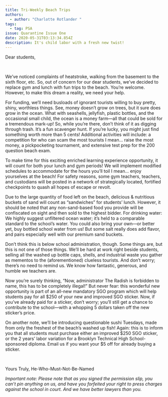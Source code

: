 ```yaml
---
title: Tri-Weekly Beach Trips
authors:
  - author: "Charlotte Rotlander "
tags:
  - tag: PSA
issue: Quarantine Issue One
date: 2020-05-31T03:13:34.854Z
description: It's child labor with a fresh new twist!
---
```

Dear students,


<br />

We’ve noticed complaints of heatstroke, walking from the basement to the sixth floor, etc. So, out of concern for our dear students, we’ve decided to replace gym and lunch with fun trips to the beach. You’re welcome. However, to make this dream a reality, we need your help. 

For funding, we’ll need busloads of ignorant tourists willing to buy pretty, shiny, worthless things. See, money doesn’t grow on trees, but it sure does grow in the ocean. What with seashells, jellyfish, plastic bottles, and the occasional small child, the ocean is a money farm—all that could be sold for a tremendous mark-up! So, while you’re there, don’t think of it as digging through trash. It’s a fun scavenger hunt. If you’re lucky, you might just find something worth more than 5 cents! Additional activities will include: a competition for who can scam the most tourists I mean... raise the most money, a pickpocketing tournament, and extensive test prep for the 200 question beach exam.

To make time for this exciting enriched learning experience opportunity, it will count for both your lunch and gym periods! We will implement modified schedules to accommodate for the hours you’ll toil I mean... enjoy yourselves at the beach! 
For safety reasons, some gym teachers, teachers, and custodians will be posted in a network of strategically located, fortified checkpoints to quash all hopes of escape or revolt. 

Due to the large quantity of food left on the beach, delicious & nutritious buckets of sand will count as “sandwiches” for students’ lunch. However, it should be noted that any non-sand-based food you provide will be confiscated on sight and then sold to the highest bidder. For drinking water: We highly suggest unfiltered ocean water; it’s held to a comparable standard to the school’s water. You could also bring your own—or better yet, buy bottled school water from us! But some salt really does add flavor, and pairs especially well with our premium sand buckets.

Don’t think this is below school administration, though. Some things are, but this is not one of those things. We’ll be hard at work right beside students, selling all the washed up bottle caps, shells, and industrial waste you gather as mementos to the (aforementioned) clueless tourists. And don’t worry; there’s no need to remind us. We know how fantastic, generous, and humble we teachers are.

Now you’re surely thinking, “Now, administrator The Radish is forbidden to name, this has to be completely illegal!” But never fear: this wonderful new opportunity is part of an all-new mandatory SGO program which will help students pay for all $250 of your new and improved SGO sticker. Now, if you’ve already paid for a sticker, don’t worry; you’ll still get a chance to contribute to the school—with a whopping 5 dollars taken off the new sticker’s price.

On another note, we’ll be introducing questionable sushi Tuesdays, made from only the freshest of the beach’s washed up fish! Again: this is to inform you that all students must purchase either an improved $250 SGO sticker, or the 2 years’ labor variation for a Brooklyn Technical High School-sponsored diploma. Email us if you want your $5 off for already buying a sticker.


<br />

Yours Truly, He-Who-Must-Not-Be-Named



*Important note: Please note that as you signed the permission slip, you can’t pin anything on us, and have you forfeited your right to press charges against the school in court. And we have better lawyers than you.*
